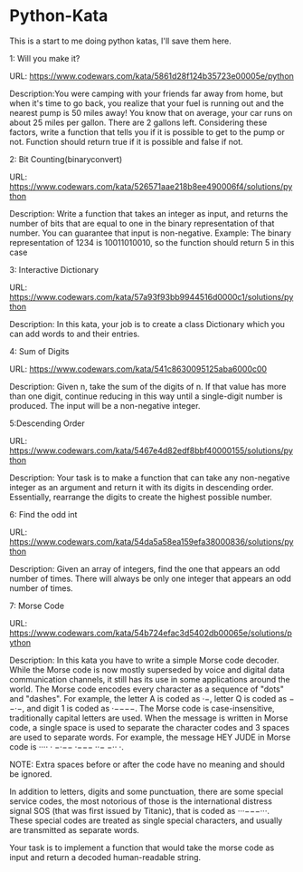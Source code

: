 # Python-Kata
This is a start to me doing python katas, I'll save them here.

1: Will you make it?

URL: https://www.codewars.com/kata/5861d28f124b35723e00005e/python

Description:You were camping with your friends far away from home, but when it's time to go back, you realize that your fuel is running out and the nearest pump is 50 miles away! You know that on average, your car runs on about 25 miles per gallon. There are 2 gallons left.
Considering these factors, write a function that tells you if it is possible to get to the pump or not.
Function should return true if it is possible and false if not.

2: Bit Counting(binaryconvert)

URL: https://www.codewars.com/kata/526571aae218b8ee490006f4/solutions/python

Description: Write a function that takes an integer as input, and returns the number of bits that are equal to one in the binary representation of that number. You can guarantee that input is non-negative. Example: The binary representation of 1234 is 10011010010, so the function should return 5 in this case

3: Interactive Dictionary

URL: https://www.codewars.com/kata/57a93f93bb9944516d0000c1/solutions/python

Description: In this kata, your job is to create a class Dictionary which you can add words to and their entries.

4: Sum of Digits

URL: https://www.codewars.com/kata/541c8630095125aba6000c00

Description: Given n, take the sum of the digits of n. If that value has more than one digit, continue reducing in this way until a single-digit number is produced. The input will be a non-negative integer.

5:Descending Order

URL: https://www.codewars.com/kata/5467e4d82edf8bbf40000155/solutions/python

Description: Your task is to make a function that can take any non-negative integer as an argument and return it with its digits in descending order. Essentially, rearrange the digits to create the highest possible number.

6: Find the odd int

URL: https://www.codewars.com/kata/54da5a58ea159efa38000836/solutions/python

Description: Given an array of integers, find the one that appears an odd number of times. There will always be only one integer that appears an odd number of times.

7: Morse Code

URL: https://www.codewars.com/kata/54b724efac3d5402db00065e/solutions/python

Description: In this kata you have to write a simple Morse code decoder. While the Morse code is now mostly superseded by voice and digital data communication channels, it still has its use in some applications around the world.
The Morse code encodes every character as a sequence of "dots" and "dashes". For example, the letter A is coded as ·−, letter Q is coded as −−·−, and digit 1 is coded as ·−−−−. The Morse code is case-insensitive, traditionally capital letters are used. When the message is written in Morse code, a single space is used to separate the character codes and 3 spaces are used to separate words. For example, the message HEY JUDE in Morse code is ···· · −·−−   ·−−− ··− −·· ·.

NOTE: Extra spaces before or after the code have no meaning and should be ignored.

In addition to letters, digits and some punctuation, there are some special service codes, the most notorious of those is the international distress signal SOS (that was first issued by Titanic), that is coded as ···−−−···. These special codes are treated as single special characters, and usually are transmitted as separate words.

Your task is to implement a function that would take the morse code as input and return a decoded human-readable string.